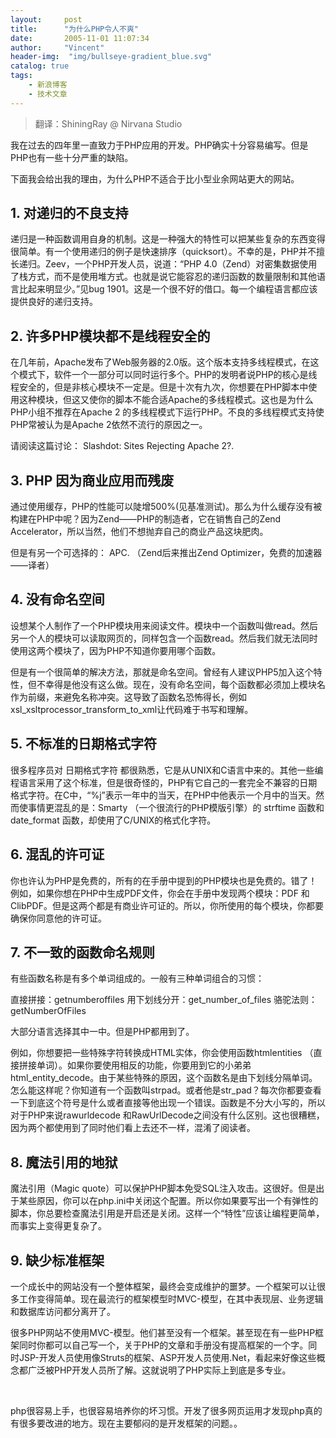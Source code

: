 ```yaml
---
layout:     post
title:      "为什么PHP令人不爽"
date:       2005-11-01 11:07:34
author:     "Vincent"
header-img:  "img/bullseye-gradient_blue.svg"
catalog: true
tags:
    - 新浪博客
    - 技术文章
---
```



> 翻译：ShiningRay @ Nirvana Studio

我在过去的四年里一直致力于PHP应用的开发。PHP确实十分容易编写。但是PHP也有一些十分严重的缺陷。 

下面我会给出我的理由，为什么PHP不适合于比小型业余网站更大的网站。

## 1. 对递归的不良支持

递归是一种函数调用自身的机制。这是一种强大的特性可以把某些复杂的东西变得很简单。有一个使用递归的例子是快速排序（quicksort）。不幸的是，PHP并不擅长递归。Zeev，一个PHP开发人员，说道：“PHP 4.0（Zend）对密集数据使用了栈方式，而不是使用堆方式。也就是说它能容忍的递归函数的数量限制和其他语言比起来明显少。”见bug 1901。这是一个很不好的借口。每一个编程语言都应该提供良好的递归支持。

## 2. 许多PHP模块都不是线程安全的

在几年前，Apache发布了Web服务器的2.0版。这个版本支持多线程模式，在这个模式下，软件一个一部分可以同时运行多个。PHP的发明者说PHP的核心是线程安全的，但是非核心模块不一定是。但是十次有九次，你想要在PHP脚本中使用这种模块，但这又使你的脚本不能合适Apache的多线程模式。这也是为什么PHP小组不推荐在Apache 2 的多线程模式下运行PHP。不良的多线程模式支持使PHP常被认为是Apache 2依然不流行的原因之一。

请阅读这篇讨论： Slashdot: Sites Rejecting Apache 2?.

## 3. PHP 因为商业应用而残废

通过使用缓存，PHP的性能可以陡增500%(见基准测试)。那么为什么缓存没有被构建在PHP中呢？因为Zend——PHP的制造者，它在销售自己的Zend Accelerator，所以当然，他们不想抛弃自己的商业产品这块肥肉。

但是有另一个可选择的： APC. （Zend后来推出Zend Optimizer，免费的加速器——译者）

## 4. 没有命名空间

设想某个人制作了一个PHP模块用来阅读文件。模块中一个函数叫做read。然后另一个人的模块可以读取网页的，同样包含一个函数read。然后我们就无法同时使用这两个模块了，因为PHP不知道你要用哪个函数。

但是有一个很简单的解决方法，那就是命名空间。曾经有人建议PHP5加入这个特性，但不幸得是他没有这么做。现在，没有命名空间，每个函数都必须加上模块名作为前缀，来避免名称冲突。这导致了函数名恐怖得长，例如xsl_xsltprocessor_transform_to_xml让代码难于书写和理解。

## 5. 不标准的日期格式字符

很多程序员对 日期格式字符 都很熟悉，它是从UNIX和C语言中来的。其他一些编程语言采用了这个标准，但是很奇怪的，PHP有它自己的一套完全不兼容的日期格式字符。在C中，“%j”表示一年中的当天，在PHP中他表示一个月中的当天。然而使事情更混乱的是：Smarty （一个很流行的PHP模版引擎）的 strftime 函数和 date_format 函数，却使用了C/UNIX的格式化字符。

## 6. 混乱的许可证

你也许认为PHP是免费的，所有的在手册中提到的PHP模块也是免费的。错了！例如，如果你想在PHP中生成PDF文件，你会在手册中发现两个模块：PDF 和 ClibPDF。但是这两个都是有商业许可证的。所以，你所使用的每个模块，你都要确保你同意他的许可证。

## 7. 不一致的函数命名规则

有些函数名称是有多个单词组成的。一般有三种单词组合的习惯：


直接拼接：getnumberoffiles 
用下划线分开：get_number_of_files 
骆驼法则：getNumberOfFiles 

大部分语言选择其中一中。但是PHP都用到了。

例如，你想要把一些特殊字符转换成HTML实体，你会使用函数htmlentities （直接拼接单词）。如果你要使用相反的功能，你要用到它的小弟弟html_entity_decode。由于某些特殊的原因，这个函数名是由下划线分隔单词。怎么能这样呢？你知道有一个函数叫strpad。或者他是str_pad？每次你都要查看一下到底这个符号是什么或者直接等他出现一个错误。函数是不分大小写的，所以对于PHP来说rawurldecode 和RawUrlDecode之间没有什么区别。这也很糟糕，因为两个都使用到了同时他们看上去还不一样，混淆了阅读者。

## 8. 魔法引用的地狱

魔法引用（Magic quote）可以保护PHP脚本免受SQL注入攻击。这很好。但是出于某些原因，你可以在php.ini中关闭这个配置。所以你如果要写出一个有弹性的脚本，你总要检查魔法引用是开启还是关闭。这样一个“特性”应该让编程更简单，而事实上变得更复杂了。

## 9. 缺少标准框架

一个成长中的网站没有一个整体框架，最终会变成维护的噩梦。一个框架可以让很多工作变得简单。现在最流行的框架模型时MVC-模型，在其中表现层、业务逻辑和数据库访问都分离开了。

很多PHP网站不使用MVC-模型。他们甚至没有一个框架。甚至现在有一些PHP框架同时你都可以自己写一个，关于PHP的文章和手册没有提高框架的一个字。同时JSP-开发人员使用像Struts的框架、ASP开发人员使用.Net，看起来好像这些概念都广泛被PHP开发人员所了解。这就说明了PHP实际上到底是多专业。

 

php很容易上手，也很容易培养你的坏习惯。开发了很多网页运用才发现php真的有很多要改进的地方。现在主要郁闷的是开发框架的问题。。



